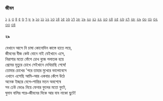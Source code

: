 ### জীবন  
 [১](2.10.0.jeebon-1.md) [২](2.10.1.jeebon-2.md) [৩](2.10.2.jeebon-3.md) [৪](2.10.3.jeebon-4.md) [৫](2.10.4.jeebon-5.md) [৬](2.10.5.jeebon-6.md) [৭](2.10.6.jeebon-7.md) [৮](2.10.7.jeebon-8.md) [৯](2.10.8.jeebon-9.md) [১০](2.10.9.jeebon-10.md) [১১](2.10.10.jeebon-11.md) [১২](2.10.11.jeebon-12.md) [১৩](2.10.12.jeebon-13.md) [১৪](2.10.13.jeebon-14.md) [১৫](2.10.14.jeebon-15.md) [১৬](2.10.15.jeebon-16.md) [১৭](2.10.16.jeebon-17.md) [১৮](2.10.17.jeebon-18.md) [১৯](2.10.18.jeebon-19.md) [২০](2.10.19.jeebon-20.md) [২১](2.10.20.jeebon-21.md) [২২](2.10.21.jeebon-22.md) [২৩](2.10.22.jeebon-23.md) [২৪](2.10.23.jeebon-24.md) [২৫](2.10.24.jeebon-25.md) [২৬](2.10.25.jeebon-26.md) [২৭](2.10.26.jeebon-27.md) [২৮](2.10.27.jeebon-28.md) [২৯](2.10.28.jeebon-29.md) [৩০](2.10.29.jeebon-30.md) [৩১](2.10.30.jeebon-31.md) [৩২](2.10.31.jeebon-32.md) [৩৩](2.10.32.jeebon-33.md) [৩৪](2.10.33.jeebon-34.md)
#### ২৯
যেখানে আসে নি চাষা কোনোদিন কাস্তে হাতে লয়ে,  
জীবনের বীজ কেউ বোনে নাই যেইখানে এসে,  
নিরাশার মতো ফেঁপে চোখ বুজে পলাতক হয়ে  
প্রেমের মৃত্যুর চোখে সেইখানে দেখিয়াছি শেষে!  
তোমার চোখের 'পরে তাহার মুখেরে ভালোবেসে  
এখানে এসেছি আমি–আর একবার কেঁপে উঠে  
অনেক ইচ্ছার বেগে–শান্তির মতন অবশেষে  
সব ঢেউ ভেঙে নিয়ে ফেনার ফুলের মতো ফুটে,  
ঘুমাব বালির পরে–জীবনের দিকে আর যাব নাকো ছুটে!   
